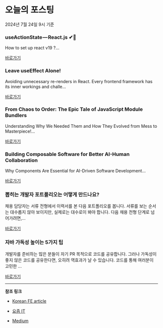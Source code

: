 # 오늘의 포스팅 
2024년 7월 24일 9시 기준 

### useActionState — React.js ✔👀 

 How to set up react v19 ?... 

 [바로가기](https://medium.com/m/signin?actionUrl=https%3A%2F%2Fmedium.com%2F_%2Fbookmark%2Fp%2F7b0f89637595&operation=register&redirect=https%3A%2F%2Fsourabhmk.medium.com%2Fuseactionstate-react-js-7b0f89637595&source=---------0-84----------front_end_development------bookmark_preview----0c14df9a_02cc_4af5_ba0d_bcebccc72204-------) 

### Leave useEffect Alone! 

 Avoiding unnecessary re-renders in React. Every frontend framework has its inner workings and challe... 

 [바로가기](https://medium.com/m/signin?actionUrl=https%3A%2F%2Fmedium.com%2F_%2Fbookmark%2Fp%2Fd522a60bbbd4&operation=register&redirect=https%3A%2F%2Fmedium.com%2Fmeliopayments%2Fleave-useeffect-alone-d522a60bbbd4&source=---------0-84----------react------bookmark_preview----9ebc5c39_498c_4cb9_8472_4d8f529e1be6-------) 

### From Chaos to Order: The Epic Tale of JavaScript Module Bundlers 

 Understanding Why We Needed Them and How They Evolved from Mess to Masterpiece!... 

 [바로가기](https://medium.com/m/signin?actionUrl=https%3A%2F%2Fmedium.com%2F_%2Fbookmark%2Fp%2F5f63c407af21&operation=register&redirect=https%3A%2F%2Fmedium.com%2F%40rakeshprabhu1%2Ffrom-chaos-to-order-the-epic-tale-of-javascript-module-bundlers-5f63c407af21&source=---------0-84----------javascript------bookmark_preview----7a5f627e_b58a_449d_a683_b5bf99a0b931-------) 

### Building Composable Software for Better AI-Human Collaboration 

 Why Components Are Essential for AI-Driven Software Development... 

 [바로가기](https://medium.com/m/signin?actionUrl=https%3A%2F%2Fmedium.com%2F_%2Fbookmark%2Fp%2F738f49d4a43c&operation=register&redirect=https%3A%2F%2Fblog.bitsrc.io%2Fbuilding-composable-software-for-better-ai-human-collaboration-738f49d4a43c&source=---------0-84----------typescript------bookmark_preview----14dbbae6_c16b_49ac_b6c3_7cbf8bd1cd92-------) 

### 뽑히는 개발자 포트폴리오는 어떻게 만드나요? 

 채용 담당자는 서류 전형에서 이력서를 본 다음 포트폴리오를 봅니다. 서류를 보는 순서는 대수롭지 않아 보이지만, 실제로는 대수로이 봐야 합니다. 다음 채용 전형 단계로 넘어가려면,... 

 [바로가기](https://yozm.wishket.com/magazine/detail/2686/) 

### 자바 가독성 높이는 5가지 팁 

 개발자를 준비하는 많은 분들이 자기 PR 목적으로 코드를 공유합니다. 그러나 가독성이 좋지 않은 코드를 공유한다면, 오히려 역효과가 날 수 있습니다. 코드를 통해 여러분이 고민한 ... 

 [바로가기](https://yozm.wishket.com/magazine/detail/2682/) 

---

**참조 링크**

- [Korean FE article](https://kofearticle.substack.com) 

- [요즘 IT](https://yozm.wishket.com/magazine) 

- [Medium](https://medium.com) 

